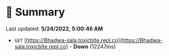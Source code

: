 # 📖 Summary
Last updated: **5/24/2022, 5:00:46 AM**

- `GET` [https://Bhadwa-sala.toxicblte.repl.co](https://Bhadwa-sala.toxicblte.repl.co) - **Down** (12247ms)
